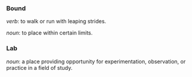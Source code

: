 ### Bound
*verb*: to walk or run with leaping strides.

*noun*: to place within certain limits.

### Lab
*noun*: a place providing opportunity for experimentation, observation, or practice in a field of study.
